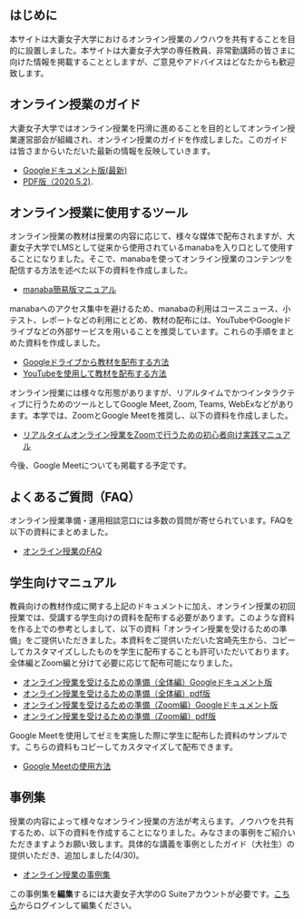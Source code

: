## はじめに

本サイトは大妻女子大学におけるオンライン授業のノウハウを共有することを目的に設置しました。本サイトは大妻女子大学の専任教員、非常勤講師の皆さまに向けた情報を掲載することとしますが、ご意見やアドバイスはどなたからも歓迎致します。

## オンライン授業のガイド

大妻女子大学ではオンライン授業を円滑に進めることを目的としてオンライン授業運営部会が組織され、オンライン授業のガイドを作成しました。このガイドは皆さまからいただいた最新の情報を反映していきます。

- [Googleドキュメント版(最新)](https://docs.google.com/document/d/1je_Nxp-yftXYeSZiQAcE9BLkWb3yOXL3Xqk_vZy6PKI/edit#)
- [PDF版（2020.5.2)](docs/doc01-200502.pdf).

## オンライン授業に使用するツール

オンライン授業の教材は授業の内容に応じて、様々な媒体で配布されますが、大妻女子大学でLMSとして従来から使用されているmanabaを入り口として使用することになりました。そこで、manabaを使ってオンライン授業のコンテンツを配信する方法を述べた以下の資料を作成しました。

- [manaba簡易版マニュアル](docs/doc02.pdf)

manabaへのアクセス集中を避けるため、manabaの利用はコースニュース、小テスト、レポートなどの利用にとどめ、教材の配布には、YouTubeやGoogleドライブなどの外部サービスを用いることを推奨しています。これらの手順をまとめた資料を作成しました。

- [Googleドライブから教材を配布する方法](https://docs.google.com/document/d/1MLMWnGLRVaR1ZkVoTV7NZ5HpMXSzNfX7z_UlOgSqkz8/edit?usp=sharing)
- [YouTubeを使用して教材を配布する方法](https://docs.google.com/document/d/1IiqWRJqHTgfEwgH_fISEhulsRg0621mEB7sdTDHMaaI/edit?usp=sharing)

オンライン授業には様々な形態がありますが、リアルタイムでかつインタラクティブに行うためのツールとしてGoogle Meet, Zoom, Teams, WebExなどがあります。本学では、ZoomとGoogle Meetを推奨し、以下の資料を作成しました。

- [リアルタイムオンライン授業をZoomで行うための初心者向け実践マニュアル](docs/doc03.pdf)

今後、Google Meetについても掲載する予定です。

## よくあるご質問（FAQ）

オンライン授業準備・運用相談窓口には多数の質問が寄せられています。FAQを以下の資料にまとめました。

- [オンライン授業のFAQ](https://docs.google.com/document/d/1_yhv29EAvkPSTBmSJLGfncXtJK5CIZEm48R4qajevKU/edit?usp=sharing)

## 学生向けマニュアル

教員向けの教材作成に関する上記のドキュメントに加え、オンライン授業の初回授業では、受講する学生向けの資料を配布する必要があります。このような資料を作る上での参考としまして、以下の資料「オンライン授業を受けるための準備」をご提供いただきました。本資料をご提供いただいた宮崎先生から、コピーしてカスタマイズししたものを学生に配布することも許可いただいております。全体編とZoom編と分けて必要に応じて配布可能になりました。

- [オンライン授業を受けるための準備（全体編）Googleドキュメント版](https://docs.google.com/document/d/1nVIJVc3Svd7bupQ-SJkCDH0LvfA3iZ3UV8OdkyAsOGk/edit?usp=sharing)
- [オンライン授業を受けるための準備（全体編）pdf版](docs/student01.pdf)
- [オンライン授業を受けるための準備（Zoom編）Googleドキュメント版](https://docs.google.com/document/d/1lyqlFoW5cuZDBGcnz7vXrnKm6qmnFjxH8Nn5DlY5cOM/edit?usp=sharing)
- [オンライン授業を受けるための準備（Zoom編）pdf版](docs/student01Zoom.pdf)

Google Meetを使用してゼミを実施した際に学生に配布した資料のサンプルです。こちらの資料もコピーしてカスタマイズして配布できます。

- [Google Meetの使用方法](https://docs.google.com/document/d/1XCJDTdF9_BeZP1a6qT6pwiIZmvcO3N-qjoyIZz1QsGo/edit?usp=sharing)

## 事例集

授業の内容によって様々なオンライン授業の方法が考えらます。ノウハウを共有するため、以下の資料を作成することになりました。みなさまの事例をご紹介いただきますようお願い致します。具体的な講義を事例としたガイド（大社生）の提供いただき、追加しました(4/30)。

- [オンライン授業の事例集](https://docs.google.com/document/d/e/2PACX-1vS1rvmqQbwg34QuVwx20Mck4DO71eAFODgTn692P-6zHyYSqX08nyYBUusQXsOui0xlZAeTDpz3hCyl/pub)

この事例集を**編集**するには大妻女子大学のG Suiteアカウントが必要です。[こちら](https://docs.google.com/document/d/1kIWqgqQj5gHs_T_p933rcCAcJ1Aivypb2pwzb0n5XEw/edit?usp=sharing)からログインして編集ください。
